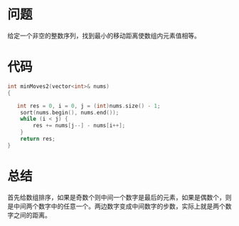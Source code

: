 # 问题
给定一个非空的整数序列，找到最小的移动距离使数组内元素值相等。
# 代码
```c
int minMoves2(vector<int>& nums)
{

   int res = 0, i = 0, j = (int)nums.size() - 1;
    sort(nums.begin(), nums.end());
    while (i < j) {
        res += nums[j--] - nums[i++];
    }
    return res;
}
```
# 总结
首先给数组排序，如果是奇数个则中间一个数字是最后的元素，如果是偶数个，则是中间两个数字中的任意一个。两边数字变成中间数字的步数，实际上就是两个数字之间的距离。

